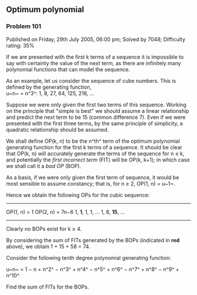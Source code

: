 Optimum polynomial
------------------

### Problem 101

Published on Friday, 29th July 2005, 06:00 pm; Solved by 7048;
Difficulty rating: 35%

If we are presented with the first k terms of a sequence it is
impossible to say with certainty the value of the next term, as there
are infinitely many polynomial functions that can model the sequence.

As an example, let us consider the sequence of cube numbers. This is
defined by the generating function,\
u~n~ = n^3^: 1, 8, 27, 64, 125, 216, ...

Suppose we were only given the first two terms of this sequence. Working
on the principle that "simple is best" we should assume a linear
relationship and predict the next term to be 15 (common difference 7).
Even if we were presented with the first three terms, by the same
principle of simplicity, a quadratic relationship should be assumed.

We shall define OP(k, n) to be the n^th^ term of the optimum polynomial
generating function for the first k terms of a sequence. It should be
clear that OP(k, n) will accurately generate the terms of the sequence
for n ≤ k, and potentially the *first incorrect term* (FIT) will be
OP(k, k+1); in which case we shall call it a *bad OP* (BOP).

As a basis, if we were only given the first term of sequence, it would
be most sensible to assume constancy; that is, for n ≥ 2, OP(1, n) =
u~1~.

Hence we obtain the following OPs for the cubic sequence:

  ------------------------------------ ------------------------------------
  OP(1, n) = 1                         OP(2, n) = 7n−6
  1, **1**, 1, 1, ...                  1, 8, **15**, ...
  ------------------------------------ ------------------------------------

Clearly no BOPs exist for k ≥ 4.

By considering the sum of FITs generated by the BOPs (indicated in
**red** above), we obtain 1 + 15 + 58 = 74.

Consider the following tenth degree polynomial generating function:

u~n~ = 1 − n + n^2^ − n^3^ + n^4^ − n^5^ + n^6^ − n^7^ + n^8^ − n^9^ +
n^10^

Find the sum of FITs for the BOPs.
